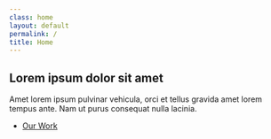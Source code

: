 ```yaml
---
class: home
layout: default
permalink: /
title: Home
---
```


<!-- Banner -->
<section id="banner">
  <div class="inner">
    <h1>Lorem ipsum dolor sit amet</h1>
    <div class="content">
      <p>Amet lorem ipsum pulvinar vehicula, orci et tellus gravida amet lorem tempus ante. Nam ut purus consequat nulla
        lacinia.</p>
      <ul class="actions special">
        <li><a href="work.html" class="button large next">Our Work</a></li>
      </ul>
    </div>
  </div>
</section>
